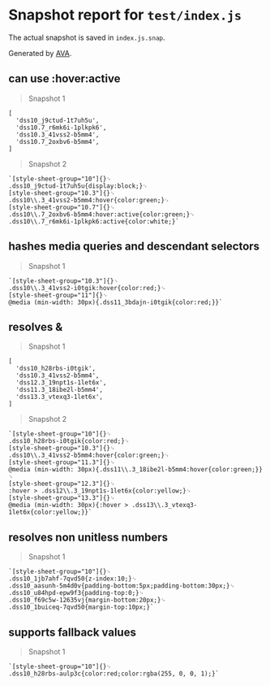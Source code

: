 # Snapshot report for `test/index.js`

The actual snapshot is saved in `index.js.snap`.

Generated by [AVA](https://ava.li).

## can use :hover:active

> Snapshot 1

    [
      'dss10_j9ctud-1t7uh5u',
      'dss10.7_r6mk6i-1plkpk6',
      'dss10.3_41vss2-b5mm4',
      'dss10.7_2oxbv6-b5mm4',
    ]

> Snapshot 2

    `[style-sheet-group="10"]{}␊
    .dss10_j9ctud-1t7uh5u{display:block;}␊
    [style-sheet-group="10.3"]{}␊
    .dss10\\.3_41vss2-b5mm4:hover{color:green;}␊
    [style-sheet-group="10.7"]{}␊
    .dss10\\.7_2oxbv6-b5mm4:hover:active{color:green;}␊
    .dss10\\.7_r6mk6i-1plkpk6:active{color:white;}`

## hashes media queries and descendant selectors

> Snapshot 1

    `[style-sheet-group="10.3"]{}␊
    .dss10\\.3_41vss2-i0tgik:hover{color:red;}␊
    [style-sheet-group="11"]{}␊
    @media (min-width: 30px){.dss11_3bdajn-i0tgik{color:red;}}`

## resolves &

> Snapshot 1

    [
      'dss10_h28rbs-i0tgik',
      'dss10.3_41vss2-b5mm4',
      'dss12.3_19npt1s-1let6x',
      'dss11.3_18ibe2l-b5mm4',
      'dss13.3_vtexq3-1let6x',
    ]

> Snapshot 2

    `[style-sheet-group="10"]{}␊
    .dss10_h28rbs-i0tgik{color:red;}␊
    [style-sheet-group="10.3"]{}␊
    .dss10\\.3_41vss2-b5mm4:hover{color:green;}␊
    [style-sheet-group="11.3"]{}␊
    @media (min-width: 30px){.dss11\\.3_18ibe2l-b5mm4:hover{color:green;}}␊
    [style-sheet-group="12.3"]{}␊
    :hover > .dss12\\.3_19npt1s-1let6x{color:yellow;}␊
    [style-sheet-group="13.3"]{}␊
    @media (min-width: 30px){:hover > .dss13\\.3_vtexq3-1let6x{color:yellow;}}`

## resolves non unitless numbers

> Snapshot 1

    `[style-sheet-group="10"]{}␊
    .dss10_1jb7ahf-7qvd50{z-index:10;}␊
    .dss10_aasunh-5m4d0v{padding-bottom:5px;padding-bottom:30px;}␊
    .dss10_u84hpd-epw9f3{padding-top:0;}␊
    .dss10_f69c5w-12635vj{margin-bottom:20px;}␊
    .dss10_1buiceq-7qvd50{margin-top:10px;}`

## supports fallback values

> Snapshot 1

    `[style-sheet-group="10"]{}␊
    .dss10_h28rbs-aulp3c{color:red;color:rgba(255, 0, 0, 1);}`
